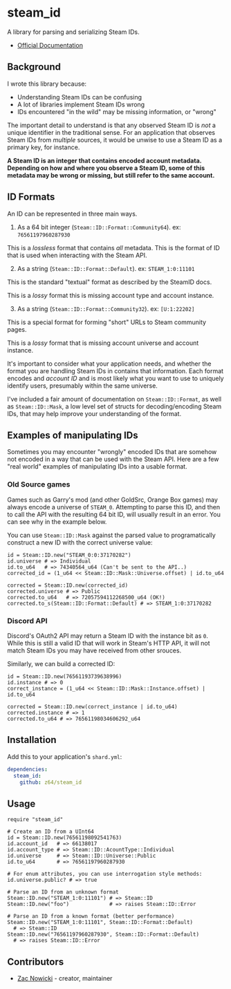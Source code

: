 # steam_id

A library for parsing and serializing Steam IDs.

- [Official Documentation](https://developer.valvesoftware.com/wiki/SteamID)

## Background

I wrote this library because:

- Understanding Steam IDs can be confusing
- A lot of libraries implement Steam IDs wrong
- IDs encountered "in the wild" may be missing information, or "wrong"

The important detail to understand is that any observed Steam ID is *not* a
unique identifier in the traditional sense. For an application that observes
Steam IDs from *multiple* sources, it would be unwise to use a Steam ID as a
primary key, for instance.

**A Steam ID is an integer that contains encoded account metadata. Depending
on how and where you observe a Steam ID, some of this metadata may be
wrong or missing, but still refer to the same account.**

## ID Formats

An ID can be represented in three main ways.

1. As a 64 bit integer (`Steam::ID::Format::Community64`). ex: `76561197960287930`

  This is a *lossless* format that contains *all* metadata. This is the format of
  ID that is used when interacting with the Steam API.

2. As a string (`Steam::ID::Format::Default`). ex: `STEAM_1:0:11101`

  This is the standard "textual" format as described by the SteamID docs.

  This is a *lossy* format this is missing account type and account instance.

3. As a string (`Steam::ID::Format::Community32`). ex: `[U:1:22202]`

  This is a special format for forming "short" URLs to Steam community
  pages.

  This is a *lossy* format that is missing account universe and account instance.

It's important to consider what your application needs, and whether the format
you are handling Steam IDs in contains that information. Each format encodes
and *account ID* and is most likely what you want to use to uniquely identify
users, presumably within the same universe.

I've included a fair amount of documentation on `Steam::ID::Format`, as well as
`Steam::ID::Mask`, a low level set of structs for decoding/encoding Steam IDs,
that may help improve your understanding of the format.

## Examples of manipulating IDs

Sometimes you may encounter "wrongly" encoded IDs that are somehow not encoded
in a way that can be used with the Steam API. Here are a few "real world" examples of
manipulating IDs into a usable format.

### Old Source games

Games such as Garry's mod (and other GoldSrc, Orange Box games)  may always encode
 a universe of `STEAM_0`. Attempting to parse this ID, and then to call the API
 with the resulting 64 bit ID, will usually result in an error. You can see why
in the example below.

You can use `Steam::ID::Mask` against the parsed value to programatically construct
a new ID with the correct universe value:

```crystal
id = Steam::ID.new("STEAM_0:0:37170282")
id.universe # => Individual
id.to_u64   # => 74340564_u64 (Can't be sent to the API..)
corrected_id = (1_u64 << Steam::ID::Mask::Universe.offset) | id.to_u64

corrected = Steam::ID.new(corrected_id)
corrected.universe # => Public
corrected.to_u64   # => 72057594112268500_u64 (OK!)
corrected.to_s(Steam::ID::Format::Default) # => STEAM_1:0:37170282
```

### Discord API

Discord's OAuth2 API may return a Steam ID with the instance bit as `0`.
While this is still a valid ID that will work in Steam's HTTP API, it will
not match Steam IDs you may have received from other srouces.

Similarly, we can build a corrected ID:

```crystal
id = Steam::ID.new(76561193739638996)
id.instance # => 0
correct_instance = (1_u64 << Steam::ID::Mask::Instance.offset) | id.to_u64

corrected = Steam::ID.new(correct_instance | id.to_u64)
corrected.instance # => 1
corrected.to_u64 # => 76561198034606292_u64
```

## Installation

Add this to your application's `shard.yml`:

```yaml
dependencies:
  steam_id:
    github: z64/steam_id
```

## Usage

```crystal
require "steam_id"

# Create an ID from a UInt64
id = Steam::ID.new(76561198092541763)
id.account_id   # => 66138017
id.account_type # => Steam::ID::AcountType::Individual
id.universe     # => Steam::ID::Universe::Public
id.to_u64       # => 76561197960287930

# For enum attributes, you can use interrogation style methods:
id.universe.public? # => true

# Parse an ID from an unknown format
Steam::ID.new("STEAM_1:0:11101") # => Steam::ID
Steam::ID.new("foo")             # => raises Steam::ID::Error

# Parse an ID from a known format (better performance)
Steam::ID.new("STEAM_1:0:11101", Steam::ID::Format::Default)
  # => Steam::ID
Steam::ID.new("76561197960287930", Steam::ID::Format::Default)
  # => raises Steam::ID::Error
```

## Contributors

- [Zac Nowicki](https://github.com/z64) - creator, maintainer
